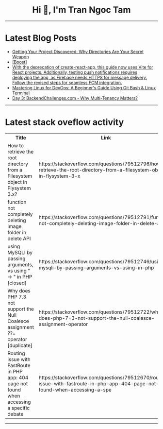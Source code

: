 <h1 align="center">Hi 👋, I'm Tran Ngoc Tam</h1>

---

# Latest Blog Posts 
<!-- BLOG-POST-LIST:START -->
- [Getting Your Project Discovered: Why Directories Are Your Secret Weapon](https://dev.to/dariubs/getting-your-project-discovered-why-directories-are-your-secret-weapon-23ei)
- [[Boost]](https://dev.to/nivafy/-4o73)
- [With the deprecation of create-react-app, this guide now uses Vite for React projects. Additionally, testing push notifications requires deploying the app, as Firebase needs HTTPS for message delivery. Follow the revised steps for seamless FCM integration.](https://dev.to/iamsujit/with-the-deprecation-of-create-react-app-this-guide-now-uses-vite-for-react-projects-45b5)
- [Mastering Linux for DevOps: A Beginner&#39;s Guide Using Git Bash &amp; Linux Terminal](https://dev.to/robinrai2612/mastering-linux-for-devops-a-beginners-guide-using-git-bash-linux-terminal-21ko)
- [Day 3: BackendChallenges.com - Why Multi-Tenancy Matters?](https://dev.to/learnwithparam/day-3-backendchallengescom-why-multi-tenancy-matters-fe6)
<!-- BLOG-POST-LIST:END -->

---

# Latest stack oveflow activity
<table>
  <tr><th>Title</th><th>Link</th></tr>
  <!-- STACKOVERFLOW:START --><tr><td>How to retrieve the root directory from a Filesystem object in Flysystem 3.x?</td><td>https://stackoverflow.com/questions/79512796/how-to-retrieve-the-root-directory-from-a-filesystem-object-in-flysystem-3-x</td></tr><tr><td>function not completely deleting image folder in delete API</td><td>https://stackoverflow.com/questions/79512791/function-not-completely-deleting-image-folder-in-delete-api</td></tr><tr><td>using MySQLI by passing arguments, vs using &quot; -&gt; &quot; in PHP [closed]</td><td>https://stackoverflow.com/questions/79512746/using-mysqli-by-passing-arguments-vs-using-in-php</td></tr><tr><td>Why does PHP 7.3 not support the Null Coalesce assignment ??= operator [duplicate]</td><td>https://stackoverflow.com/questions/79512722/why-does-php-7-3-not-support-the-null-coalesce-assignment-operator</td></tr><tr><td>Routing issue with FastRoute in PHP app: 404 page not found when accessing a specific debate</td><td>https://stackoverflow.com/questions/79512670/routing-issue-with-fastroute-in-php-app-404-page-not-found-when-accessing-a-spe</td></tr><!-- STACKOVERFLOW:END -->
</table>

---


